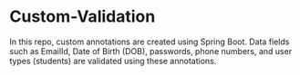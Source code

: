 # Custom-Validation

In this repo, custom annotations are created using Spring Boot. Data fields such as EmailId, Date of Birth (DOB), passwords, phone numbers, and user types (students) are validated using these annotations.

